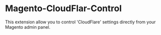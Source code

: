 # Magento-CloudFlar-Control

This extension allow you to control 'CloudFlare' settings directly from your Magento admin panel.
